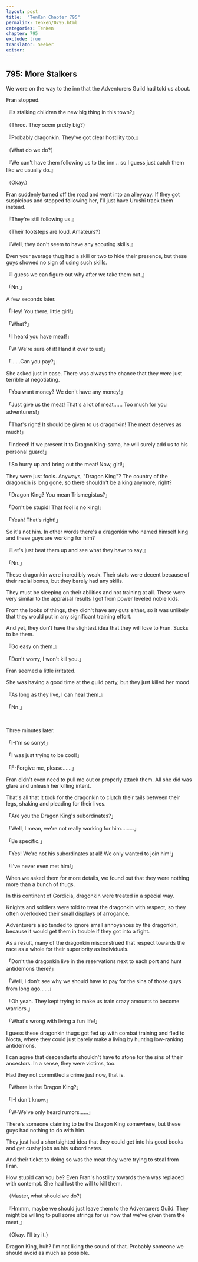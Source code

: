 ```yaml
---
layout: post
title:  "TenKen Chapter 795"
permalink: Tenken/0795.html
categories: TenKen
chapter: 795
exclude: true
translator: Seeker
editor: 
---
```

<h2>795: More Stalkers</h2>

We were on the way to the inn that the Adventurers Guild had told us about.

Fran stopped.

『Is stalking children the new big thing in this town?』

（Three. They seem pretty big?）

『Probably dragonkin. They've got clear hostility too.』

（What do we do?）

『We can't have them following us to the inn… so I guess just catch them like we usually do.』

（Okay.）

Fran suddenly turned off the road and went into an alleyway. If they got suspicious and stopped following her, I'll just have Urushi track them instead.

『They're still following us.』

（Their footsteps are loud. Amateurs?）

『Well, they don't seem to have any scouting skills.』

Even your average thug had a skill or two to hide their presence, but these guys showed no sign of using such skills.

『I guess we can figure out why after we take them out.』

「Nn.」

A few seconds later.

「Hey! You there, little girl!」

「What?」

「I heard you have meat!」

「W-We're sure of it! Hand it over to us!」

「……Can you pay?」

She asked just in case. There was always the chance that they were just terrible at negotiating.

「You want money? We don't have any money!」

「Just give us the meat! That's a lot of meat…… Too much for you adventurers!」

「That's right! It should be given to us dragonkin! The meat deserves as much!」

「Indeed! If we present it to Dragon King-sama, he will surely add us to his personal guard!」

「So hurry up and bring out the meat! Now, girl!」

They were just fools. Anyways, "Dragon King"? The country of the dragonkin is long gone, so there shouldn't be a king anymore, right?

「Dragon King? You mean Trismegistus?」

「Don't be stupid! That fool is no king!」

「Yeah! That's right!」

So it's not him. In other words there's a dragonkin who named himself king and these guys are working for him?

『Let's just beat them up and see what they have to say.』

「Nn.」

These dragonkin were incredibly weak. Their stats were decent because of their racial bonus, but they barely had any skills.

They must be sleeping on their abilities and not training at all. These were very similar to the appraisal results I got from power leveled noble kids.

From the looks of things, they didn't have any guts either, so it was unlikely that they would put in any significant training effort.

And yet, they don't have the slightest idea that they will lose to Fran. Sucks to be them.

『Go easy on them.』

「Don't worry, I won't kill you.」

Fran seemed a little irritated.

She was having a good time at the guild party, but they just killed her mood.

『As long as they live, I can heal them.』

「Nn.」

<br>

Three minutes later.

「I-I'm so sorry!」

「I was just trying to be cool!」

「F-Forgive me, please……」

Fran didn't even need to pull me out or properly attack them. All she did was glare and unleash her killing intent.

That's all that it took for the dragonkin to clutch their tails between their legs, shaking and pleading for their lives.

「Are you the Dragon King's subordinates?」

「Well, I mean, we're not really working for him………」

「Be specific.」

「Yes! We're not his subordinates at all! We only wanted to join him!」

「I've never even met him!」

When we asked them for more details, we found out that they were nothing more than a bunch of thugs.

In this continent of Gordicia, dragonkin were treated in a special way.

Knights and soldiers were told to treat the dragonkin with respect, so they often overlooked their small displays of arrogance.

Adventurers also tended to ignore small annoyances by the dragonkin, because it would get them in trouble if they got into a fight.

As a result, many of the dragonkin misconstrued that respect towards the race as a whole for their superiority as individuals.

「Don't the dragonkin live in the reservations next to each port and hunt antidemons there?」

「Well, I don't see why we should have to pay for the sins of those guys from long ago……」

「Oh yeah. They kept trying to make us train crazy amounts to become warriors.」

「What's wrong with living a fun life!」

I guess these dragonkin thugs got fed up with combat training and fled to Nocta, where they could just barely make a living by hunting low-ranking antidemons.

I can agree that descendants shouldn't have to atone for the sins of their ancestors. In a sense, they were victims, too.

Had they not committed a crime just now, that is.

「Where is the Dragon King?」

「I-I don't know.」

「W-We've only heard rumors……」

There's someone claiming to be the Dragon King somewhere, but these guys had nothing to do with him.

They just had a shortsighted idea that they could get into his good books and get cushy jobs as his subordinates.

And their ticket to doing so was the meat they were trying to steal from Fran.

How stupid can you be? Even Fran's hostility towards them was replaced with contempt. She had lost the will to kill them.

（Master, what should we do?）

『Hmmm, maybe we should just leave them to the Adventurers Guild. They might be willing to pull some strings for us now that we've given them the meat.』

（Okay. I'll try it.）

Dragon King, huh? I'm not liking the sound of that. Probably someone we should avoid as much as possible.



